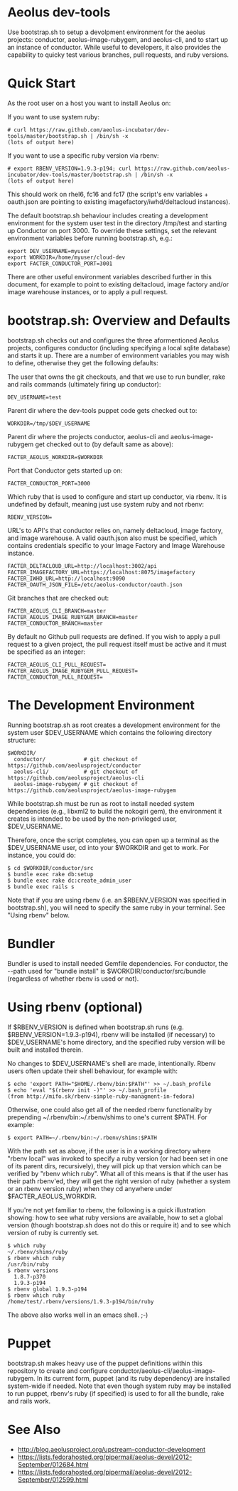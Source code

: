 # Aeolus dev-tools

Use bootstrap.sh to setup a devolpment environment for the aeolus
projects: conductor, aeolus-image-rubygem, and aeolus-cli, and to
start up an instance of conductor.  While useful to developers, it
also provides the capability to quicky test various branches, pull
requests, and ruby versions.

# Quick Start

As the root user on a host you want to install Aeolus on:

  If you want to use system ruby:

    # curl https://raw.github.com/aeolus-incubator/dev-tools/master/bootstrap.sh | /bin/sh -x
    (lots of output here)

  If you want to use a specific ruby version via rbenv:

    # export RBENV_VERSION=1.9.3-p194; curl https://raw.github.com/aeolus-incubator/dev-tools/master/bootstrap.sh | /bin/sh -x
    (lots of output here)

This should work on rhel6, fc16 and fc17 (the script's env variables +
oauth.json are pointing to existing imagefactory/iwhd/deltacloud
instances).

The default bootstrap.sh behaviour includes creating a development
environment for the system user test in the directory /tmp/test and
starting up Conductor on port 3000.  To override these settings, set
the relevant environment variables before running bootstrap.sh, e.g.:

    export DEV_USERNAME=myuser
    export WORKDIR=/home/myuser/cloud-dev
    export FACTER_CONDUCTOR_PORT=3001

There are other useful environment variables described further in this
document, for example to point to existing deltacloud, image factory
and/or image warehouse instances, or to apply a pull request.

# bootstrap.sh: Overview and Defaults

bootstrap.sh checks out and configures the three aformentioned Aeolus
projects, configures conductor (including specifying a local sqlite
database) and starts it up.  There are a number of environment
variables you may wish to define, otherwise they get the following
defaults:

  The user that owns the git checkouts, and that we use to run
  bundler, rake and rails commands (ultimately firing up conductor):

    DEV_USERNAME=test

  Parent dir where the dev-tools puppet code gets checked out to:

    WORKDIR=/tmp/$DEV_USERNAME

  Parent dir where the projects conductor, aeolus-cli and
  aeolus-image-rubygem get checked out to (by default same as above):

    FACTER_AEOLUS_WORKDIR=$WORKDIR

  Port that Conductor gets started up on:

    FACTER_CONDUCTOR_PORT=3000

  Which ruby that is used to configure and start up conductor, via
  rbenv.  It is undefined by default, meaning just use system ruby and
  not rbenv:

    RBENV_VERSION=

  URL's to API's that conductor relies on, namely deltacloud, image
  factory, and image warehouse.  A valid oauth.json also must be
  specified, which contains credentials specific to your Image Factory
  and Image Warehouse instance.

    FACTER_DELTACLOUD_URL=http://localhost:3002/api
    FACTER_IMAGEFACTORY_URL=https://localhost:8075/imagefactory
    FACTER_IWHD_URL=http://localhost:9090
    FACTER_OAUTH_JSON_FILE=/etc/aeolus-conductor/oauth.json

  Git branches that are checked out:

    FACTER_AEOLUS_CLI_BRANCH=master
    FACTER_AEOLUS_IMAGE_RUBYGEM_BRANCH=master
    FACTER_CONDUCTOR_BRANCH=master

  By default no Github pull requests are defined.  If you wish to
  apply a pull request to a given project, the pull request itself
  must be active and it must be specified as an integer:

    FACTER_AEOLUS_CLI_PULL_REQUEST=
    FACTER_AEOLUS_IMAGE_RUBYGEM_PULL_REQUEST=
    FACTER_CONDUCTOR_PULL_REQUEST=


# The Development Environment

Running bootstrap.sh as root creates a development environment for the
system user $DEV_USERNAME which contains the following directory
structure:

    $WORKDIR/
      conductor/            # git checkout of https://github.com/aeolusproject/conductor
      aeolus-cli/           # git checkout of https://github.com/aeolusproject/aeolus-cli
      aeolus-image-rubygem/ # git checkout of https://github.com/aeolusproject/aeolus-image-rubygem

While bootstrap.sh must be run as root to install needed system
dependencies (e.g., libxml2 to build the nokogiri gem), the
environment it creates is intended to be used by the non-privileged
user, $DEV_USERNAME.

Therefore, once the script completes, you can open up a terminal as
the $DEV_USERNAME user, cd into your $WORKDIR and get to work.  For
instance, you could do:

    $ cd $WORKDIR/conductor/src
    $ bundle exec rake db:setup
    $ bundle exec rake dc:create_admin_user
    $ bundle exec rails s

Note that if you are using rbenv (i.e. an $RBENV_VERSION was specified
in bootstrap.sh), you will need to specify the same ruby in your
terminal.  See "Using rbenv" below.

# Bundler

Bundler is used to install needed Gemfile dependencies.  For
conductor, the --path used for "bundle install" is
$WORKDIR/conductor/src/bundle (regardless of whether rbenv is used or
not).

# Using rbenv (optional)

If $RBENV_VERSION is defined when bootstrap.sh runs
(e.g. $RBENV_VERSION=1.9.3-p194), rbenv will be installed (if
necessary) to $DEV_USERNAME's home directory, and the specified ruby
version will be built and installed therein.

No changes to $DEV_USERNAME's shell are made, intentionally.  Rbenv
users often update their shell behaviour, for example with:

    $ echo 'export PATH="$HOME/.rbenv/bin:$PATH"' >> ~/.bash_profile
    $ echo 'eval "$(rbenv init -)"' >> ~/.bash_profile
    (from http://mifo.sk/rbenv-simple-ruby-managment-in-fedora)

Otherwise, one could also get all of the needed rbenv functionality by
prepending ~/.rbenv/bin:~/.rbenv/shims to one's current $PATH.  For
example:

    $ export PATH=~/.rbenv/bin:~/.rbenv/shims:$PATH

With the path set as above, if the user is in a working directory
where "rbenv local" was invoked to specify a ruby version (or had been
set in one of its parent dirs, recursively), they will pick up that
version which can be verified by "rbenv which ruby".  What all of this
means is that if the user has their path rbenv'ed, they will get the
right version of ruby (whether a system or an rbenv version ruby) when
they cd anywhere under $FACTER_AEOLUS_WORKDIR.

If you're not yet familiar to rbenv, the following is a quick
illustration showing: how to see what ruby versions are available, how
to set a global version (though bootstrap.sh does not do this or
require it) and to see which version of ruby is currently set.

    $ which ruby
    ~/.rbenv/shims/ruby
    $ rbenv which ruby
    /usr/bin/ruby
    $ rbenv versions
      1.8.7-p370
      1.9.3-p194
    $ rbenv global 1.9.3-p194
    $ rbenv which ruby
    /home/test/.rbenv/versions/1.9.3-p194/bin/ruby

The above also works well in an emacs shell.  ;-)

# Puppet

bootstrap.sh makes heavy use of the puppet definitions within this
repository to create and configure
conductor/aeolus-cli/aeolus-image-rubygem.  In its current form,
puppet (and its ruby dependency) are installed system-wide if needed.
Note that even though system ruby may be installed to run puppet,
rbenv's ruby (if specified) is used to for all the bundle, rake and
rails work.

# See Also
* http://blog.aeolusproject.org/upstream-conductor-development
* https://lists.fedorahosted.org/pipermail/aeolus-devel/2012-September/012684.html
* https://lists.fedorahosted.org/pipermail/aeolus-devel/2012-September/012599.html
